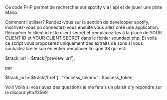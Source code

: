Ce code PHP permet de rechercher sur spotify via l'api et de jouer une piste Mario.

Comment l'utiliser?
Rendez-vous sur la section de developper spotify, inscrivez-vous où connectez-vous ensuite vous allez créé une application.
Récupérer le client id et le client secret et remplacez-les à la place de YOUR CLIENT ID et YOUR CLIENT SECRET dans le fichier soundapi.php.
Et voilà ce script vous proposerez uniquement des extraits de sons si vous souhaitez lire le son en entier remplacer la ligne 38 qui est:

$track_url = $track['preview_url'];

par

$track_url = $track['href'] . '?access_token=' . $access_token;

Voili Voilà si vous avez des questions je me ferais un plaisir d'y répondre sur le discord:ylto#3569
